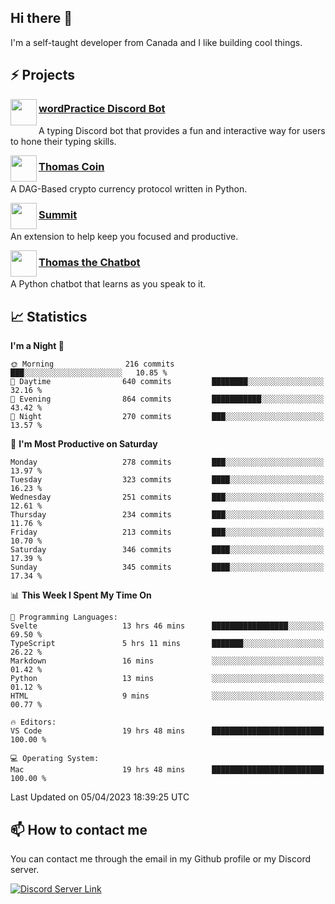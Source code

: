<h2>Hi there 👋</h2>

<p>I'm a self-taught developer from Canada and I like building cool things.</p>

<h2>⚡ Projects</h2>

<img align="left" src="https://i.imgur.com/BIzs17V.png" width="42" height="42" />
<h3><a target="_blank" href="https://wordpractice.principle.sh/">wordPractice Discord Bot</a></h3>
<p>A typing Discord bot that provides a fun and interactive way for users to hone their typing skills.</p>

<img align="left" src="https://i.imgur.com/4FdQpgN.png" width="42" height="42" />
<h3><a href="https://github.com/principle105/thomas-coin">Thomas Coin</a></h3>
<p>A DAG-Based crypto currency protocol written in Python.</p>

<img align="left" src="https://i.imgur.com/Ly8Atho.png" width="42" height="42" />
<h3><a href="https://summit.sh/">Summit</a></h3>
<p>An extension to help keep you focused and productive.</p>

<img align="left" src="https://i.imgur.com/hA9YF2s.png" width="42" height="42" />
<h3><a href="https://github.com/principle105/thomasthechatbot">Thomas the Chatbot</a></h3>
<p>A Python chatbot that learns as you speak to it.</p>

<h2>📈 Statistics</h2>

<!--START_SECTION:waka-->
**I'm a Night 🦉** 

```text
🌞 Morning                216 commits         ███░░░░░░░░░░░░░░░░░░░░░░   10.85 % 
🌆 Daytime                640 commits         ████████░░░░░░░░░░░░░░░░░   32.16 % 
🌃 Evening                864 commits         ███████████░░░░░░░░░░░░░░   43.42 % 
🌙 Night                  270 commits         ███░░░░░░░░░░░░░░░░░░░░░░   13.57 % 
```
📅 **I'm Most Productive on Saturday** 

```text
Monday                   278 commits         ███░░░░░░░░░░░░░░░░░░░░░░   13.97 % 
Tuesday                  323 commits         ████░░░░░░░░░░░░░░░░░░░░░   16.23 % 
Wednesday                251 commits         ███░░░░░░░░░░░░░░░░░░░░░░   12.61 % 
Thursday                 234 commits         ███░░░░░░░░░░░░░░░░░░░░░░   11.76 % 
Friday                   213 commits         ███░░░░░░░░░░░░░░░░░░░░░░   10.70 % 
Saturday                 346 commits         ████░░░░░░░░░░░░░░░░░░░░░   17.39 % 
Sunday                   345 commits         ████░░░░░░░░░░░░░░░░░░░░░   17.34 % 
```


📊 **This Week I Spent My Time On** 

```text
💬 Programming Languages: 
Svelte                   13 hrs 46 mins      █████████████████░░░░░░░░   69.50 % 
TypeScript               5 hrs 11 mins       ███████░░░░░░░░░░░░░░░░░░   26.22 % 
Markdown                 16 mins             ░░░░░░░░░░░░░░░░░░░░░░░░░   01.42 % 
Python                   13 mins             ░░░░░░░░░░░░░░░░░░░░░░░░░   01.12 % 
HTML                     9 mins              ░░░░░░░░░░░░░░░░░░░░░░░░░   00.77 % 

🔥 Editors: 
VS Code                  19 hrs 48 mins      █████████████████████████   100.00 % 

💻 Operating System: 
Mac                      19 hrs 48 mins      █████████████████████████   100.00 % 
```


 Last Updated on 05/04/2023 18:39:25 UTC
<!--END_SECTION:waka-->

<h2>📫 How to contact me</h2>

You can contact me through the email in my Github profile or my Discord server.

[![Discord Server Link](https://dcbadge.vercel.app/api/server/DHnk46C)](https://discord.gg/DHnk46C)

